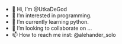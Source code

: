 - 👋 Hi, I’m @UtkaDeGod
- 👀 I’m interested in programming.
- 🌱 I’m currently learning python.
- 💞️ I’m looking to collaborate on ...
- 📫 How to reach me inst: @alehander_solo

<!---
UtkaDeGod/UtkaDeGod is a ✨ special ✨ repository because its `README.md` (this file) appears on your GitHub profile.
You can click the Preview link to take a look at your changes.
--->
